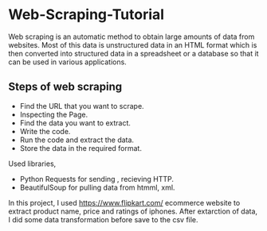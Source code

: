 # Web-Scraping-Tutorial
Web scraping is an automatic method to obtain large amounts of data from websites. Most of this data is unstructured data in an HTML format which is then converted into structured data in a spreadsheet or a database so that it can be used in various applications. 

## Steps of web scraping
- Find the URL that you want to scrape.
- Inspecting the Page.
- Find the data you want to extract.
- Write the code.
- Run the code and extract the data.
- Store the data in the required format.

Used libraries,
- Python Requests for sending , recieving HTTP.
- BeautifulSoup for pulling data from htmml, xml.

In this project, I used https://www.flipkart.com/ ecommerce website to extract product name, price and ratings of iphones.
After extarction of data, I did some data transformation before save to the csv file.




